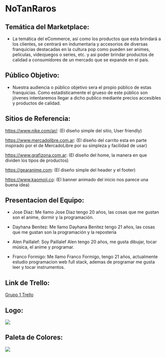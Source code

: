 # NoTanRaros

## Temática del Marketplace:
* La temática del eCommerce, así como los productos que esta brindará a los clientes, se centrará en indumentaria y accesorios de diversas franquicias destacadas en la cultura pop como pueden ser animes, películas, videojuegos o series, etc. y asi poder brindar productos de calidad a consumidores de un mercado que se expande en el país.
## Público Objetivo:
* Nuestra audiencia o público objetivo sera el propio público de estas franquicias. Como estadisticamente el grueso de este público son jóvenes intentaremos llegar a dicho publico mediante precios accesibles y productos de calidad.

## Sitios de Referencia:
https://www.nike.com/ar/: (El diseño simple del sitio, User friendly)

https://www.mercadolibre.com.ar: (El diseño del carrito esta en parte inspirado por el de MercadoLibre por su simpleza y facilidad de usar)

https://www.grafizona.com.ar: (El diseño del home, la manera en que dividen los tipos de productos)

https://gearanime.com: (El diseño simple del header y el footer)

https://www.kaomoji.co: (El banner animado del inicio nos parece una buena idea)


## Presentacion del Equipo:
* Jose Diaz:
	Me llamo Jose Diaz tengo 20 años, las cosas que me gustan son el anime, dormir y la programación.
	
* Dayhana Benitez:
Me llamo Dayhana Benitez tengo 21 años, las cosas que me gustan son la programación y la repostería

* Alen Paillalef:
Soy Paillalef Alen tengo 20 años, me gusta dibujar, tocar música, el anime y programar.

* Franco Formigo:
Me llamo Franco Formigo, tengo 21 años, actualmente estudio programacion web full stack, ademas de programar me gusta leer y tocar instrumentos.

## **Link de Trello:**
[Grupo 1 Trello](https://trello.com/b/65K7EnRa/grupo1-c12)

## **Logo:**
![](https://i.ibb.co/GxrcTq8/69911097-127618675249331-5814683113673981952-n.png)
## **Paleta de Colores:**
![](https://i.ibb.co/DDBrt48/palette.png)
